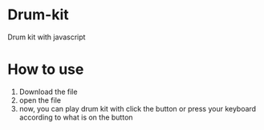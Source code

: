 # Drum-kit
Drum kit with javascript

# How to use
1. Download the file
2. open the file
3. now, you can play drum kit with click the button or press your keyboard according to what is on the button

